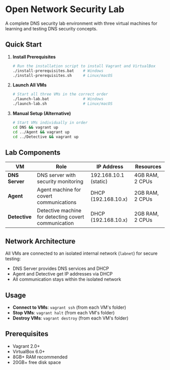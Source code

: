# Open Network Security Lab

A complete DNS security lab environment with three virtual machines for learning and testing DNS security concepts.

## Quick Start

1. **Install Prerequisites**
   ```bash
   # Run the installation script to install Vagrant and VirtualBox
   ./install-prerequisites.bat    # Windows
   ./install-prerequisites.sh     # Linux/macOS
   ```

2. **Launch All VMs**
   ```bash
   # Start all three VMs in the correct order
   ./launch-lab.bat               # Windows
   ./launch-lab.sh                # Linux/macOS
   ```

3. **Manual Setup (Alternative)**
   ```bash
   # Start VMs individually in order
   cd DNS && vagrant up
   cd ../Agent && vagrant up
   cd ../Detective && vagrant up
   ```

## Lab Components

| VM | Role | IP Address | Resources |
|---|---|---|---|
| **DNS Server** | DNS server with security monitoring | 192.168.10.1 (static) | 4GB RAM, 2 CPUs |
| **Agent** | Agent machine for covert communications | DHCP (192.168.10.x) | 2GB RAM, 2 CPUs |
| **Detective** | Detective machine for detecting covert communication | DHCP (192.168.10.x) | 2GB RAM, 2 CPUs |

## Network Architecture

All VMs are connected to an isolated internal network (`labnet`) for secure testing:
- DNS Server provides DNS services and DHCP
- Agent and Detective get IP addresses via DHCP
- All communication stays within the isolated network

## Usage

- **Connect to VMs**: `vagrant ssh` (from each VM's folder)
- **Stop VMs**: `vagrant halt` (from each VM's folder)
- **Destroy VMs**: `vagrant destroy` (from each VM's folder)

## Prerequisites

- Vagrant 2.0+
- VirtualBox 6.0+
- 8GB+ RAM recommended
- 20GB+ free disk space